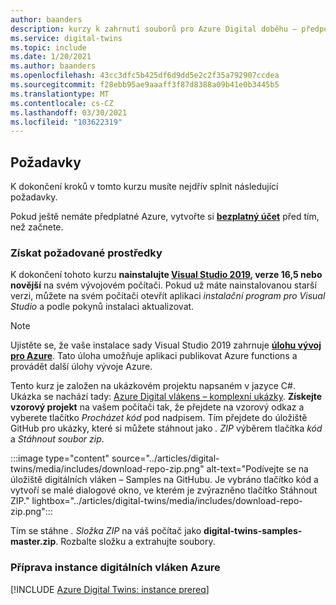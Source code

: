 ```yaml
---
author: baanders
description: kurzy k zahrnutí souborů pro Azure Digital doběhu – předpoklady pro ukázkový projekt
ms.service: digital-twins
ms.topic: include
ms.date: 1/20/2021
ms.author: baanders
ms.openlocfilehash: 43cc3dfc5b425df6d9dd5e2c2f35a792907ccdea
ms.sourcegitcommit: f28ebb95ae9aaaff3f87d8388a09b41e0b3445b5
ms.translationtype: MT
ms.contentlocale: cs-CZ
ms.lasthandoff: 03/30/2021
ms.locfileid: "103622319"
---
```

## <a name="prerequisites"></a>Požadavky

K dokončení kroků v tomto kurzu musíte nejdřív splnit následující požadavky. 

Pokud ještě nemáte předplatné Azure, vytvořte si **[bezplatný účet](https://azure.microsoft.com/free/?WT.mc_id=A261C142F)** před tím, než začnete.

### <a name="get-required-resources"></a>Získat požadované prostředky

K dokončení tohoto kurzu **nainstalujte [Visual Studio 2019](https://visualstudio.microsoft.com/downloads/), verze 16,5 nebo novější** na svém vývojovém počítači. Pokud už máte nainstalovanou starší verzi, můžete na svém počítači otevřít aplikaci *instalační program pro Visual Studio* a podle pokynů instalaci aktualizovat.

>[!NOTE]
> Ujistěte se, že vaše instalace sady Visual Studio 2019 zahrnuje **[úlohu vývoj pro Azure](/dotnet/azure/configure-visual-studio)**. Tato úloha umožňuje aplikaci publikovat Azure functions a provádět další úlohy vývoje Azure.

Tento kurz je založen na ukázkovém projektu napsaném v jazyce C#. Ukázka se nachází tady: [Azure Digital vlákens – komplexní ukázky](/samples/azure-samples/digital-twins-samples/digital-twins-samples). **Získejte vzorový projekt** na vašem počítači tak, že přejdete na vzorový odkaz a vyberete tlačítko *Procházet kód* pod nadpisem. Tím přejdete do úložiště GitHub pro ukázky, které si můžete stáhnout jako *. ZIP* výběrem tlačítka *kód* a *Stáhnout soubor zip*.

:::image type="content" source="../articles/digital-twins/media/includes/download-repo-zip.png" alt-text="Podívejte se na úložiště digitálních vláken – Samples na GitHubu. Je vybráno tlačítko kód a vytvoří se malé dialogové okno, ve kterém je zvýrazněno tlačítko Stáhnout ZIP." lightbox="../articles/digital-twins/media/includes/download-repo-zip.png":::

Tím se stáhne *. Složka ZIP* na váš počítač jako **digital-twins-samples-master.zip**. Rozbalte složku a extrahujte soubory.

### <a name="prepare-an-azure-digital-twins-instance"></a>Příprava instance digitálních vláken Azure

[!INCLUDE [Azure Digital Twins: instance prereq](digital-twins-prereq-instance.md)]
